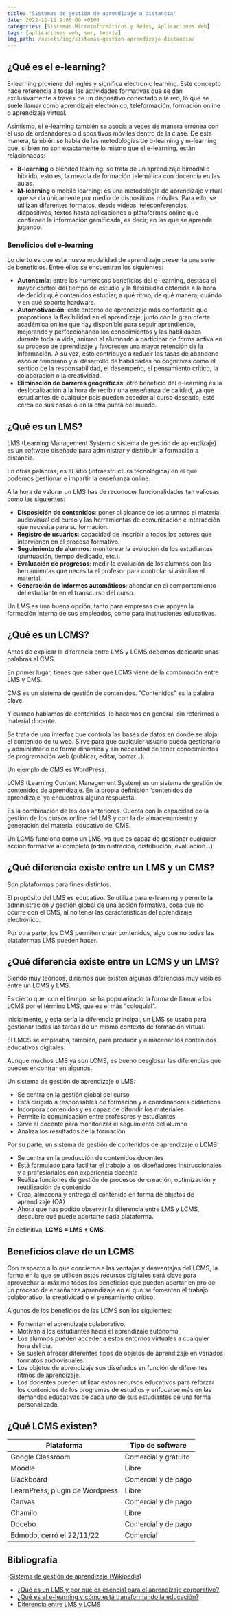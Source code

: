 ```yaml
---
title: "Sistemas de gestión de aprendizaje a distancia"
date: 2022-12-11 9:00:00 +0100
categories: [Sistemas Microinformáticos y Redes, Aplicaciones Web]
tags: [aplicaciones web, smr, teoría]
img_path: /assets/img/sistemas-gestion-aprendizaje-distancia/
---
```


## ¿Qué es el e-learning?

E-learning proviene del inglés y significa electronic learning. Este concepto hace referencia a todas las actividades formativas que se dan exclusivamente a través de un dispositivo conectado a la red, lo que se suele llamar como aprendizaje electrónico, teleformación, formación online o aprendizaje virtual. 

Asimismo, el e-learning también se asocia a veces de manera errónea con el uso de ordenadores o dispositivos móviles dentro de la clase. De esta manera, también se habla de las metodologías de b-learning y m-learning que, si bien no son exactamente lo mismo que el e-learning, están relacionadas:

- **B-learning** o blended learning: se trata de un aprendizaje bimodal o híbrido, esto es, la mezcla de formación telemática con docencia en las aulas.
- **M-learning** o mobile learning: es una metodología de aprendizaje virtual que se da únicamente por medio de dispositivos móviles. Para ello, se utilizan diferentes formatos, desde vídeos, teleconferencias, diapositivas, textos hasta aplicaciones o plataformas online que contienen la información gamificada, es decir, en las que se aprende jugando.

### Beneficios del e-learning

Lo cierto es que esta nueva modalidad de aprendizaje presenta una serie de beneficios. Entre ellos se encuentran los siguientes:

- **Autonomía**: entre los numerosos beneficios del e-learning, destaca el mayor control del tiempo de estudio y la flexibilidad obtenida a la hora de decidir qué contenidos estudiar, a qué ritmo, de qué manera, cuándo y en qué soporte hardware.
- **Automotivación**: este entorno de aprendizaje más confortable que proporciona la flexibilidad en el aprendizaje, junto con la gran oferta académica online que hay disponible para seguir aprendiendo, mejorando y perfeccionando los conocimientos y las habilidades durante toda la vida, animan al alumnado a participar de forma activa en su proceso de aprendizaje y favorecen una mayor retención de la información. A su vez, esto contribuye a reducir las tasas de abandono escolar temprano y al desarrollo de habilidades no cognitivas como el sentido de la responsabilidad, el desempeño, el pensamiento crítico, la colaboración o la creatividad.
- **Eliminación de barreras geográficas**: otro beneficio del e-learning es la deslocalización a la hora de recibir una enseñanza de calidad, ya que estudiantes de cualquier país pueden acceder al curso deseado, esté cerca de sus casas o en la otra punta del mundo.

## ¿Qué es un LMS?

LMS (Learning Management System o sistema de gestión de aprendizaje) es un software diseñado para administrar y distribuir la formación a distancia. 

En otras palabras, es el sitio (infraestructura tecnológica) en el que podemos gestionar e impartir la enseñanza online. 

A la hora de valorar un LMS has de reconocer funcionalidades tan valiosas como las siguientes:

- **Disposición de contenidos**: poner al alcance de los alumnos el material audiovisual del curso y las herramientas de comunicación e interacción que necesita para su formación.
- **Registro de usuarios**: capacidad de inscribir a todos los actores que intervienen en el proceso formativo.
- **Seguimiento de alumnos**: monitorear la evolución de los estudiantes (puntuación, tiempo dedicado, etc.).
- **Evaluación de progresos**: medir la evolución de los alumnos con las herramientas que necesita el profesor para controlar si asimilan el material.
- **Generación de informes automáticos**: ahondar en el comportamiento del estudiante en el transcurso del curso.

Un LMS es una buena opción, tanto para empresas que apoyen la formación interna de sus empleados, como para instituciones educativas.

## ¿Qué es un LCMS?

Antes de explicar la diferencia entre LMS y LCMS debemos dedicarle unas palabras al CMS.

En primer lugar, tienes que saber que LCMS viene de la combinación entre LMS y CMS. 

CMS es un sistema de gestión de contenidos. "Contenidos" es la palabra clave.

Y cuando hablamos de contenidos, lo hacemos en general, sin referirnos a material docente.

Se trata de una interfaz que controla las bases de datos en donde se aloja el contenido de tu web. Sirve para que cualquier usuario pueda gestionarlo y administrarlo de forma dinámica y sin necesidad de tener conocimientos de programación web (publicar, editar, borrar…).

Un ejemplo de CMS es WordPress.

LCMS (Learning Content Management System) es un sistema de gestión de contenidos de aprendizaje. En la propia definición ‘contenidos de aprendizaje’ ya encuentras alguna respuesta.

Es la combinación de las dos anteriores. Cuenta con la capacidad de la gestión de los cursos online del LMS y con la de almacenamiento y generación del material educativo del CMS.

Un LCMS funciona como un LMS, ya que es capaz de gestionar cualquier acción formativa al completo (administración, distribución, evaluación…).

## ¿Qué diferencia existe entre un LMS y un CMS?

Son plataformas para fines distintos.

El propósito del LMS es educativo. Se utiliza para e-learning y permite la administración y gestión global de una acción formativa, cosa que no ocurre con el CMS, al no tener las características del aprendizaje electrónico.

Por otra parte, los CMS permiten crear contenidos, algo que no todas las plataformas LMS pueden hacer.

## ¿Qué diferencia existe entre un LCMS y un LMS?

Siendo muy teóricos, diríamos que existen algunas diferencias muy visibles entre un LCMS y LMS. 

Es cierto que, con el tiempo, se ha popularizado la forma de llamar a los LCMS por el término LMS, que es el más "coloquial".

Inicialmente, y esta sería la diferencia principal, un LMS se usaba para gestionar todas las tareas de un mismo contexto de formación virtual. 

El LMCS se empleaba, también, para producir y almacenar los contenidos educativos digitales.

Aunque muchos LMS ya son LCMS, es bueno desglosar las diferencias que puedes encontrar en algunos.

Un sistema de gestión de aprendizaje o LMS:

- Se centra en la gestión global del curso
- Está dirigido a responsables de formación y a coordinadores didácticos
- Incorpora contenidos y es capaz de difundir los materiales
- Permite la comunicación entre profesores y estudiantes
- Sirve al docente para monitorizar el seguimiento del alumno
- Analiza los resultados de la formación

Por su parte, un sistema de gestión de contenidos de aprendizaje o LCMS:

- Se centra en la producción de contenidos docentes
- Está formulado para facilitar el trabajo a los diseñadores instruccionales y a profesionales con experiencia docente
- Realiza funciones de gestión de procesos de creación, optimización y reutilización de contenido
- Crea, almacena y entrega el contenido en forma de objetos de aprendizaje (OA)
- Ahora que has podido observar la diferencia entre LMS y LCMS, descubre qué puede aportarte cada plataforma.

En definitiva, **LCMS = LMS + CMS**.

## Beneficios clave de un LCMS

Con respecto a lo que concierne a las ventajas y desventajas del LCMS, la forma en la que se utilicen estos recursos digitales será clave para aprovechar al máximo todos los beneficios que pueden aportar en pro de un proceso de enseñanza aprendizaje en el que se fomenten el trabajo colaborativo, la creatividad o el pensamiento crítico.

Algunos de los beneficios de las LCMS son los siguientes:

- Fomentan el aprendizaje colaborativo.
- Motivan a los estudiantes hacia el aprendizaje autónomo.
- Los alumnos pueden acceder a estos entornos virtuales a cualquier hora del día.
- Se suelen ofrecer diferentes tipos de objetos de aprendizaje en variados formatos audiovisuales.
- Los objetos de aprendizaje son diseñados en función de diferentes ritmos de aprendizaje.
- Los docentes pueden utilizar estos recursos educativos para reforzar los contenidos de los programas de estudios y enfocarse más en las demandas educativas de cada uno de sus estudiantes de una forma personalizada. 

## ¿Qué LCMS existen?

| Plataforma | Tipo de software |
|---|---|
| Google Classroom | Comercial y gratuito |
| Moodle | Libre |
| Blackboard | Comercial y de pago |
| LearnPress, plugin de Wordpress | Libre |
| Canvas | Comercial y de pago |
| Chamilo | Libre |
| Docebo | Comercial y de pago |
| Edmodo, cerró el 22/11/22 | Comercial |

## Bibliografía

-[Sistema de gestión de aprendizaje (Wikipedia)](https://es.wikipedia.org/wiki/Sistema_de_gesti%C3%B3n_de_aprendizaje)
- [¿Qué es un LMS y por qué es esencial para el aprendizaje corporativo?](https://www.ispring.es/blog/what-is-lms)
- [¿Qué es el e-learning y cómo está transformando la educación?](https://www.becas-santander.com/es/blog/e-learning.html)
- [Diferencia entre LMS y LCMS](https://www.evolmind.com/blog/diferencias-lms-lcms/)
